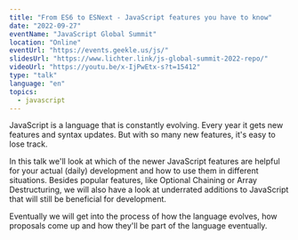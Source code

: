 ```yaml
---
title: "From ES6 to ESNext - JavaScript features you have to know"
date: "2022-09-27"
eventName: "JavaScript Global Summit"
location: "Online"
eventUrl: "https://events.geekle.us/js/"
slidesUrl: "https://www.lichter.link/js-global-summit-2022-repo/"
videoUrl: "https://youtu.be/x-IjPwEtx-s?t=15412"
type: "talk"
language: "en"
topics:
  - javascript
---
```


JavaScript is a language that is constantly evolving. Every year it gets new features and syntax updates. But with so many new features, it's easy to lose track.

In this talk we'll look at which of the newer JavaScript features are helpful for your actual (daily) development and how to use them in different situations. Besides popular features, like Optional Chaining or Array Destructuring, we will also have a look at underrated additions to JavaScript that will still be beneficial for development.

Eventually we will get into the process of how the language evolves, how proposals come up and how they'll be part of the language eventually.
